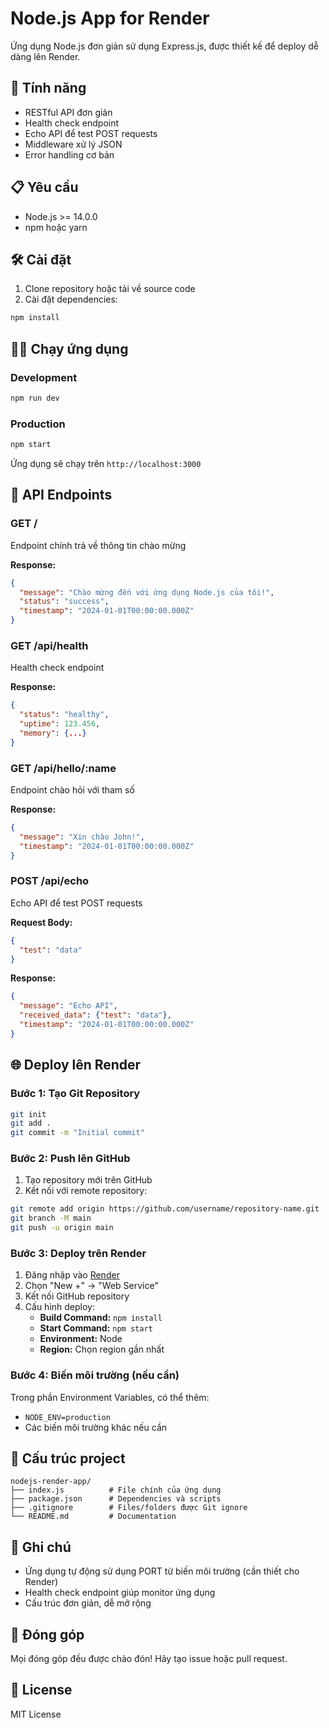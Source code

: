 # Node.js App for Render

Ứng dụng Node.js đơn giản sử dụng Express.js, được thiết kế để deploy dễ dàng lên Render.

## 🚀 Tính năng

- RESTful API đơn giản
- Health check endpoint
- Echo API để test POST requests
- Middleware xử lý JSON
- Error handling cơ bản

## 📋 Yêu cầu

- Node.js >= 14.0.0
- npm hoặc yarn

## 🛠️ Cài đặt

1. Clone repository hoặc tải về source code
2. Cài đặt dependencies:

```bash
npm install
```

## 🏃‍♂️ Chạy ứng dụng

### Development
```bash
npm run dev
```

### Production
```bash
npm start
```

Ứng dụng sẽ chạy trên `http://localhost:3000`

## 📡 API Endpoints

### GET /
Endpoint chính trả về thông tin chào mừng

**Response:**
```json
{
  "message": "Chào mừng đến với ứng dụng Node.js của tôi!",
  "status": "success",
  "timestamp": "2024-01-01T00:00:00.000Z"
}
```

### GET /api/health
Health check endpoint

**Response:**
```json
{
  "status": "healthy",
  "uptime": 123.456,
  "memory": {...}
}
```

### GET /api/hello/:name
Endpoint chào hỏi với tham số

**Response:**
```json
{
  "message": "Xin chào John!",
  "timestamp": "2024-01-01T00:00:00.000Z"
}
```

### POST /api/echo
Echo API để test POST requests

**Request Body:**
```json
{
  "test": "data"
}
```

**Response:**
```json
{
  "message": "Echo API",
  "received_data": {"test": "data"},
  "timestamp": "2024-01-01T00:00:00.000Z"
}
```

## 🌐 Deploy lên Render

### Bước 1: Tạo Git Repository
```bash
git init
git add .
git commit -m "Initial commit"
```

### Bước 2: Push lên GitHub
1. Tạo repository mới trên GitHub
2. Kết nối với remote repository:
```bash
git remote add origin https://github.com/username/repository-name.git
git branch -M main
git push -u origin main
```

### Bước 3: Deploy trên Render
1. Đăng nhập vào [Render](https://render.com)
2. Chọn "New +" → "Web Service"
3. Kết nối GitHub repository
4. Cấu hình deploy:
   - **Build Command:** `npm install`
   - **Start Command:** `npm start`
   - **Environment:** Node
   - **Region:** Chọn region gần nhất

### Bước 4: Biến môi trường (nếu cần)
Trong phần Environment Variables, có thể thêm:
- `NODE_ENV=production`
- Các biến môi trường khác nếu cần

## 🔧 Cấu trúc project

```
nodejs-render-app/
├── index.js          # File chính của ứng dụng
├── package.json      # Dependencies và scripts
├── .gitignore        # Files/folders được Git ignore
└── README.md         # Documentation
```

## 📝 Ghi chú

- Ứng dụng tự động sử dụng PORT từ biến môi trường (cần thiết cho Render)
- Health check endpoint giúp monitor ứng dụng
- Cấu trúc đơn giản, dễ mở rộng

## 🤝 Đóng góp

Mọi đóng góp đều được chào đón! Hãy tạo issue hoặc pull request.

## 📄 License

MIT License